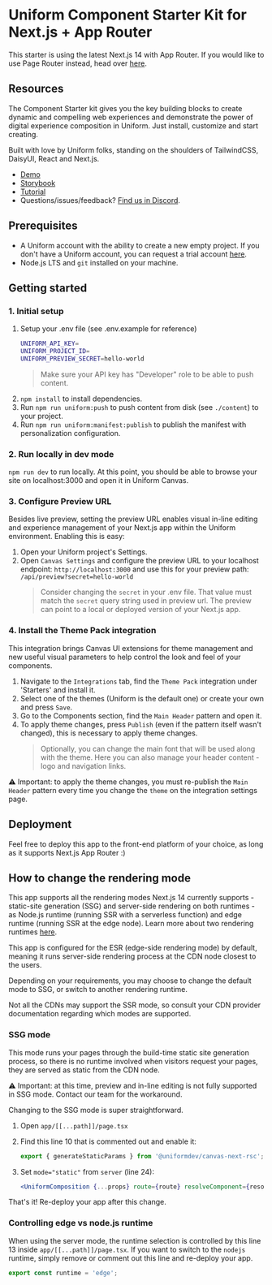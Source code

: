 # Uniform Component Starter Kit for Next.js + App Router

This starter is using the latest Next.js 14 with App Router. If you would like to use Page Router instead, head over [here](https://github.com/uniformdev/uniform-component-starter-kit/).

## Resources

The Component Starter kit gives you the key building blocks to create dynamic and compelling web experiences and demonstrate the power of digital experience composition in Uniform. Just install, customize and start creating.

Built with love by Uniform folks, standing on the shoulders of TailwindCSS, DaisyUI, React and Next.js.

- [Demo](https://csk-next-approuter.vercel.app)
- [Storybook](https://components-storybook.uniform.app/)
- [Tutorial](https://docs.uniform.app/docs/learn/tutorials/csk)
- Questions/issues/feedback? [Find us in Discord](https://unfrm.to/discord).

## Prerequisites

- A Uniform account with the ability to create a new empty project. If you don't have a Uniform account, you can request a trial account [here](https://uniform.dev/try).
- Node.js LTS and `git` installed on your machine.

## Getting started

### 1. Initial setup

1. Setup your .env file (see .env.example for reference)
   ```bash
   UNIFORM_API_KEY=
   UNIFORM_PROJECT_ID=
   UNIFORM_PREVIEW_SECRET=hello-world
   ```
   > Make sure your API key has "Developer" role to be able to push content.
2. `npm install` to install dependencies.
3. Run `npm run uniform:push` to push content from disk (see `./content`) to your project.
4. Run `npm run uniform:manifest:publish` to publish the manifest with personalization configuration.

### 2. Run locally in dev mode

`npm run dev` to run locally.
At this point, you should be able to browse your site on localhost:3000 and open it in Uniform Canvas.

### 3. Configure Preview URL

Besides live preview, setting the preview URL enables visual in-line editing and experience management of your Next.js app within the Uniform environment. Enabling this is easy:

1. Open your Uniform project's Settings.
1. Open `Canvas Settings` and configure the preview URL to your localhost endpoint: `http://localhost:3000` and use this for your preview path: `/api/preview?secret=hello-world`
   > Consider changing the `secret` in your .env file. That value must match the `secret` query string used in preview url. The preview can point to a local or deployed version of your Next.js app.

### 4. Install the Theme Pack integration

This integration brings Canvas UI extensions for theme management and new useful visual parameters to help control the look and feel of your components.

1. Navigate to the `Integrations` tab, find the `Theme Pack` integration under 'Starters' and install it.
2. Select one of the themes (Uniform is the default one) or create your own and press `Save`.
3. Go to the Components section, find the `Main Header` pattern and open it.
4. To apply theme changes, press `Publish` (even if the pattern itself wasn't changed), this is necessary to apply theme changes.
   > Optionally, you can change the main font that will be used along with the theme.
   > Here you can also manage your header content - logo and navigation links.

⚠️ Important: to apply the theme changes, you must re-publish the `Main Header` pattern every time you change the `theme` on the integration settings page.

## Deployment

Feel free to deploy this app to the front-end platform of your choice, as long as it supports Next.js App Router :)

## How to change the rendering mode

This app supports all the rendering modes Next.js 14 currently supports - static-site generation (SSG) and server-side rendering on both runtimes - as Node.js runtime (running SSR with a serverless function) and edge runtime (running SSR at the edge node). Learn more about two rendering runtimes [here](https://nextjs.org/docs/app/building-your-application/rendering/edge-and-nodejs-runtimes).

This app is configured for the ESR (edge-side rendering mode) by default, meaning it runs server-side rendering process at the CDN node closest to the users.

Depending on your requirements, you may choose to change the default mode to SSG, or switch to another rendering runtime.

Not all the CDNs may support the SSR mode, so consult your CDN provider documentation regarding which modes are supported.

### SSG mode

This mode runs your pages through the build-time static site generation process, so there is no runtime involved when visitors request your pages, they are served as static from the CDN node.

⚠️ Important: at this time, preview and in-line editing is not fully supported in SSG mode. Contact our team for the workaround.

Changing to the SSG mode is super straightforward.

1. Open `app/[[...path]]/page.tsx`

2. Find this line 10 that is commented out and enable it:

   ```typescript
   export { generateStaticParams } from '@uniformdev/canvas-next-rsc';
   ```

3. Set `mode="static"` from `server` (line 24):
   ```jsx
   <UniformComposition {...props} route={route} resolveComponent={resolveComponent} mode="static" />
   ```

That's it! Re-deploy your app after this change.

### Controlling edge vs node.js runtime

When using the server mode, the runtime selection is controlled by this line 13 inside `app/[[...path]]/page.tsx`. If you want to switch to the `nodejs` runtime, simply remove or comment out this line and re-deploy your app.

```typescript
export const runtime = 'edge';
```
